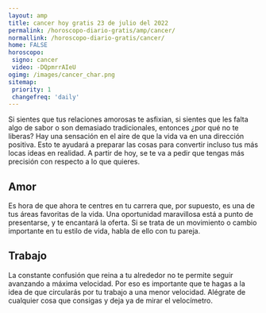 ```yaml
---
layout: amp
title: cancer hoy gratis 23 de julio del 2022 
permalink: /horoscopo-diario-gratis/amp/cancer/
normallink: /horoscopo-diario-gratis/cancer/
home: FALSE
horoscopo:
 signo: cancer
 video: -DQpmrrAIeU
ogimg: /images/cancer_char.png
sitemap:
 priority: 1
 changefreq: 'daily'
---
```



Si sientes que tus relaciones amorosas te asfixian, si sientes que les falta algo de sabor o son demasiado tradicionales, entonces ¿por qué no te liberas? Hay una sensación en el aire de que la vida va en una dirección positiva. Esto te ayudará a preparar las cosas para convertir incluso tus más locas ideas en realidad. A partir de hoy, se te va a pedir que tengas más precisión con respecto a lo que quieres.

## Amor

Es hora de que ahora te centres en tu carrera que, por supuesto, es una de tus áreas favoritas de la vida. Una oportunidad maravillosa está a punto de presentarse, y te encantará la oferta. Si se trata de un movimiento o cambio importante en tu estilo de vida, habla de ello con tu pareja.

## Trabajo

La constante confusión que reina a tu alrededor no te permite seguir avanzando a máxima velocidad. Por eso es importante que te hagas a la idea de que circularás por tu trabajo a una menor velocidad. Alégrate de cualquier cosa que consigas y deja ya de mirar el velocímetro.